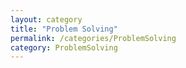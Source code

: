 ```yaml
---
layout: category
title: "Problem Solving"
permalink: /categories/ProblemSolving
category: ProblemSolving
---
```

